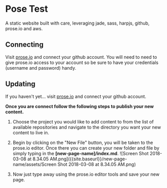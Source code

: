 # Pose Test

A static website built with care, leveraging jade, sass, harpjs, github, prose.io and aws.

## Connecting

Visit [prose.io](prose.io) and connect your github account. You will need to need to give prose.io access to your account so be sure to have your credentials (username and password) handy.

## Updating

If you haven't yet... visit [prose.io](prose.io) and connect your github account.

**Once you are connect follow the following steps to publish your new content.**

1. Choose the project you would like to add content to from the list of available repositories and navigate to the directory you want your new content to live in.

2. Begin by clicking on the "New File" button, you will be taken to the prose.io editor. Once there you can create your new folder and file by simply typing in the **\[new-page-name]/index.md**. ![Screen Shot 2018-03-08 at 8.34.05 AM.png]({{site.baseurl}}/new-page-name/assets/Screen Shot 2018-03-08 at 8.34.05 AM.png)

3. Now just type away using the prose.io editor tools and save your new page.